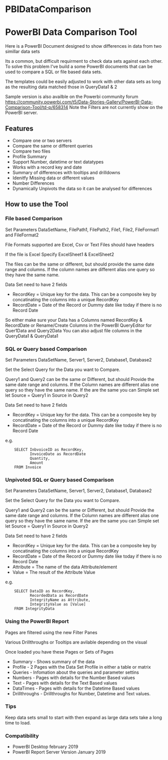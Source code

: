 # PBIDataComparison 
# PowerBI Data Comparison Tool

Here is a PowerBI Document designed to show differences in data from two simillar data sets

Its a common, but difficult requirment to check data sets against each other. To solve this problem 
I've build a some PowerBI documents that can be used to compare a SQL or file based data sets.

The templates could be easily adjusted to work with other data sets as long as the resulting data matched those in QueryData1 & 2

Sample version is also availble on the Powerbi community forum
https://community.powerbi.com/t5/Data-Stories-Gallery/PowerBI-Data-Comparison-Tool/td-p/658314
Note the Filters are not currently show on the PowerBI server.

## Features

- Compare one or two servers
- Compare the same or different queries
- Compare two files
- Profile Summary
- Support Number, datetime or text datatypes
- Works with a record key and date
- Summary of differences with tooltips and drilldowns
- Idenitfy Missing data or different values
- Number Differences
- Dynamically Unpivots the data so it can be analysed for differences

## How to use the Tool

### File based Comparison

Set Parameters DataSetName, FilePath1, FilePath2, File1, File2, FileFormat1 and FileFormat2 

File Formats supported are Excel, Csv or Text
Files should have headers

If the file is Excel Specify ExcelSheet1 & ExcelSheet2

The files can be the same or different, but should provide the same date range and columns. 
If the column names are different alias one query so they have the same name. 

Data Set need to have 2 fields 
- RecordKey = Unique key for the data. This can be a composite key by concatinating the columns into a unique RecordKey
- RecordDate = Date of the Record or Dummy date like today if there is no Record Date

So either make sure your Data has a Columns named RecordKey & RecordDate or Rename/Create Columns in the PowerBI QueryEditor for Quer1Data and Query2Data
You can also adjust file columns in the QueryData1 & QueryData1

### SQL or Query based Comparison

Set Parameters DataSetName, Server1, Server2, Database1, Database2

Set the Select Query for the Data you want to Compare.

Query1 and Query2 can be the same or Different, but should Provide the same date range and columns. If the Column names are different alias one query so they have the same name.
If the are the same you can Simple set 
   let
       Source = Query1 
   in
       Source
in Query2

Data Set need to have 2 fields 
- RecordKey = Unique key for the data. This can be a composite key by concatinating the columns into a unique RecordKey
- RecordDate = Date of the Record or Dummy date like today if there is no Record Date

e.g.
```
    SELECT InbvoiceID as RecordKey,
           InvoiceDate as RecordDate
           Quantity,
           Amount
    FROM Invoice
```

### Unpivoted SQL or Query based Comparison

Set Parameters DataSetName, Server1, Server2, Database1, Database2

Set the Select Query for the Data you want to Compare.

Query1 and Query2 can be the same or Different, but should Provide the same date range and columns. If the Column names are different alias one query so they have the same name.
If the are the same you can Simple set 
   let
       Source = Query1 
   in
       Source
in Query2

Data Set need to have 2 fields 
- RecordKey = Unique key for the data. This can be a composite key by concatinating the columns into a unique RecordKey
- RecordDate = Date of the Record or Dummy date like today if there is no Record Date
- Attribute = The name of the data Attribute/element
- Value = The result of the Attribute Value

e.g.
```
    SELECT DataID as RecordKey,
           RecordedData as RecordDate
           IntegrityName as Attribute,
           IntegrityValue as [Value]
    FROM IntegrityData
```

### Using the PowerBI Report

Pages are filtered using the new Filter Panes

Various Drillthroughs or Tooltips are avilable depending on the visual

Once loaded you have these Pages or Sets of Pages
- Summary - Shows summary of the data 
- Profile - 2 Pages with the Data Set Profile in either a table or matrix
- Queries - Infomation about the queries and parameter settins
- Numbers - Pages with details for the Number Based values
- Text - Pages with details for the Text Based values
- DataTimes - Pages with details for the Datetime Based values
- Drillthroughs - Drillthroughs for Number, Datetime and Text values.

### Tips

Keep data sets small to start with then expand as large data sets take a long time to load.


### Compatibility
- PowerBI Desktop february 2019
- PowerBI Report Server Version January 2019







